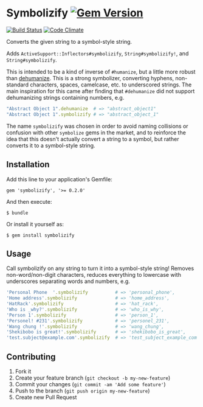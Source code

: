 # Symbolizify [![Gem Version](https://badge.fury.io/rb/symbolizify.png)](http://badge.fury.io/rb/symbolizify)

[![Build Status](https://secure.travis-ci.org/shekibobo/symbolizify.png)](http://travis-ci.org/shekibobo/symbolizify) [![Code Climate](https://codeclimate.com/badge.png)](https://codeclimate.com/github/shekibobo/symbolizify)


Converts the given string to a symbol-style string.

Adds `ActiveSupport::Inflectors#symbolizify`, `String#symbolizify!`, and `String#symbolizify`.

This is intended to be a kind of inverse of `#humanize`, but a little more robust than [dehumanize](https://github.com/AndyObtiva/dehumanize). This is a strong symbolizer, converting hyphens, non-standard characters, spaces, camelcase, etc. to underscored strings. The main inspiration for this came after finding that `#dehumanize` did not support dehumanizing strings containing numbers, e.g.

```ruby
"Abstract Object 1".dehumanize  # => "abstract_object1"
"Abstract Object 1".symbolizify # => "abstract_object_1"
```

The name `symbolizify` was chosen in order to avoid naming collisions or confusion with other `symbolize` gems in the market, and to reinforce the idea that this doesn't actually convert a string to a symbol, but rather converts it to a symbol-style string.

## Installation

Add this line to your application's Gemfile:

    gem 'symbolizify', '>= 0.2.0'

And then execute:

    $ bundle

Or install it yourself as:

    $ gem install symbolizify

## Usage

Call symbolizify on any string to turn it into a symbol-style string! Removes non-word/non-digit characters, reduces everything to lowercase with underscores separating words and numbers, e.g.

```ruby
'Personal Phone  '.symbolizify          # => 'personal_phone',
'Home address'.symbolizify              # => 'home_address',
'HatRack'.symbolizify                   # => 'hat_rack',
'Who is _why?'.symbolizify              # => 'who_is_why',
'Person 1'.symbolizify                  # => 'person_1',
'Personel! #231'.symbolizify            # => 'personel_231',
'Wang chung !'.symbolizify              # => 'wang_chung',
'Shekibobo is great!'.symbolizify       # => 'shekibobo_is_great',
'test.subject@example.com'.symbolizify  # => 'test_subject_example_com'
```

## Contributing

1. Fork it
2. Create your feature branch (`git checkout -b my-new-feature`)
3. Commit your changes (`git commit -am 'Add some feature'`)
4. Push to the branch (`git push origin my-new-feature`)
5. Create new Pull Request
